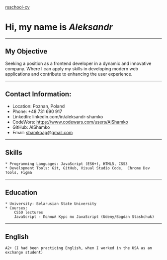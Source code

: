 [rsschool-cv](https://AlShamko.github.io/rsschool-cv/cv)

# Hi, my name is _Aleksandr_ 

***

## My Objective

  Seeking a position as a frontend developer in a dynamic and innovative company. Where I can apply my skills in developing modern web applications and contribute to enhancing the user experience.

***

## Contact Information:

  - Location: Poznan, Poland
  - Phone: +48 731 690 917
  - LinkedIn: linkedin.com/in/aleksandr-shamko
  - CodeWors: https://www.codewars.com/users/AlShamko
  - GitHub: AlShamko
  - Email: shamkoag@gmail.com

***

## Skills

    * Programming Languages: JavaScript (ES6+), HTML5, CSS3
    * Development Tools: Git, GitHub, Visual Studio Code,  Chrome Dev Tools, Figma

***

## Education

    * University: Belarusian State University
    * Courses:
        CS50 lectures
        JavaScript - Полный Курс по JavaScript (Udemy/Bogdan Stashchuk)

***

## English

    A2+ (I had been practicing English, when I worked in the USA as an exchange student)
